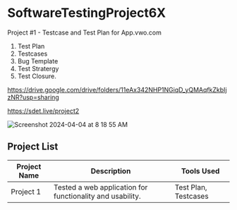 # SoftwareTestingProject6X

Project #1 -  Testcase and Test Plan for App.vwo.com

1. Test Plan
2. Testcases
3. Bug Template
4. Test Stratergy
5. Test Closure. 

https://drive.google.com/drive/folders/11eAx342NHP1NGiqD_yQMAqfkZkbIjzNR?usp=sharing

https://sdet.live/project2

![Screenshot 2024-04-04 at 8 18 55 AM](https://github.com/PramodDutta/SoftwareTestingProject6X/assets/1409610/8f9999e6-179e-47ff-97fc-cee0e84cc501)


## Project List

| Project Name | Description | Tools Used |
|--------------|-------------|------------|
| Project 1    | Tested a web application for functionality and usability. | Test Plan, Testcases |

